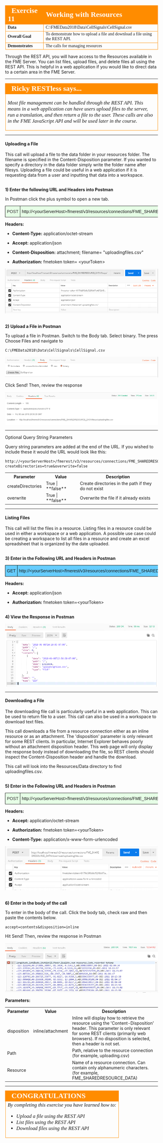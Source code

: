 <table style="border-spacing: 0px;border-collapse: collapse;font-family:serif">
<tr>
<td width=25% style="vertical-align:middle;background-color:darkorange;border: 2px solid darkorange">
<i class="fa fa-cogs fa-lg fa-pull-left fa-fw" style="color:white;padding-right: 12px;vertical-align:text-top"></i>
<span style="color:white;font-size:x-large;font-weight: bold">Exercise 11 </span>
</td>
<td style="border: 2px solid darkorange;background-color:darkorange;color:white">
<span style="color:white;font-size:x-large;font-weight: bold"> Working with Resources</span>
</td>
</tr>

<tr>
<td style="border: 1px solid darkorange; font-weight: bold">Data</td>
<td style="border: 1px solid darkorange">C:\FMEData2018\Data\CellSignals\CellSignal.csv
</td>
</tr>

<tr>
<td style="border: 1px solid darkorange; font-weight: bold">Overall Goal</td>
<td style="border: 1px solid darkorange"> To demonstrate how to upload a file and download a file using the REST API. </td>
</tr>

<tr>
<td style="border: 1px solid darkorange; font-weight: bold">Demonstrates</td>
<td style="border: 1px solid darkorange"> The calls for managing resources </td>
</tr>

</table>

Through the REST API, you will have access to the Resources available in
the FME Server. You can list files, upload files, and delete files all
using the REST API. This is helpful in a web application if you would
like to direct data to a certain area in the FME Server.

---

<table style="border-spacing: 0px">
<tr>
<td style="vertical-align:middle;background-color:darkorange;border: 2px solid darkorange">
<i class="fa fa-quote-left fa-lg fa-pull-left fa-fw" style="color:white;padding-right: 12px;vertical-align:text-top"></i>
<span style="color:white;font-size:x-large;font-weight: bold;font-family:serif">Ricky RESTless says...</span>
</td>
</tr>

<tr>
<td style="border: 1px solid darkorange">
<span style="font-family:serif; font-style:italic; font-size:larger">

Most file management can be handled through the REST API. This means in a web application can have users upload files to the server, run a translation, and then return a file to the user. These calls are also in the FME JavaScript API and will be used later in the course.

</span>
</td>
</tr>
</table>

---

#### Uploading a File

This call will upload a file to the data folder in your resources
folder. The filename is specified in the Content-Disposition parameter.
If you wanted to specify a directory in the data folder simply write the
folder name after filesys. Uploading a file could be useful in a web application if it is requesting data from a user and inputting that data into a workspace.

<br>**1) Enter the following URL and Headers into Postman**

In Postman click the plus symbol to open a new tab.

<!--Post Table-->
<style type="text/css">
.tg  {border-collapse:collapse;border-spacing:0;}
.tg td{font-family:Arial, sans-serif;font-size:14px;padding:10px 5px;border-style:solid;border-width:1px;overflow:hidden;word-break:normal;border-color:black;}
.tg th{font-family:Arial, sans-serif;font-size:14px;font-weight:normal;padding:10px 5px;border-style:solid;border-width:1px;overflow:hidden;word-break:normal;border-color:black;}
.tg .tg-ao4k{background-color:#e6ffe6;color:#333333;vertical-align:top}
.tg .tg-a080{background-color:#e6ffe6;vertical-align:top}
</style>
<table class="tg" style="table-layout: fixed; width: 100%">
  <tr>
    <th class="tg-ao4k">POST</th>
    <th class="tg-a080" style="word-wrap: break-word">http://&lt;yourServerHost&#62;/fmerest/v3/resources/connections/FME_SHAREDRESOURCE_DATA/filesys/</th>
  </tr>
</table>



**Headers:**

- **Content-Type:** application/octet-stream

- **Accept:** application/json

- **Content-Disposition:** attachment; filename= "uploadingfiles.csv"

- **Authorization:** fmetoken token= &lt;yourToken>



![](./Images/image6.2.1.FileUploadRequest.png)


<br>**2) Upload a File in Postman**
<br>

To upload a file in Postman. Switch to the Body tab. Select binary. The press Choose Files and navigate to

    C:\FMEData2018\Data\CellSignals\CellSignal.csv

![](./Images/image6.2.2.CellSignal.png)


Click Send! Then, review the response

![](./Images/image6.2.3.FileUploadResponse.png)


---

Optional Query String Parameters

Query string parameters are added at the end of the URL. If you wished to include these it would the URL would look like this:

    http://<yourServerHost>/fmerest/v3/resources/connections/FME_SHAREDRESOURCE_DATA/filesys?createDirectories=true&overwrite=false

<table>

<tr>
<th>Parameter</th>
<th>Value</th>
<th>Description</th>

</tr>

<tr>
<td>createDirectories</td>
<td> True | **false** </td>
<td>Create directories in the path if they do not exist</td>



<tr>
<td>overwrite</td>
<td>True | **false**</td>
<td> Overwrite the file if it already exists </td>

</tr>

</table>

---


#### Listing Files

This call will list the files in a resource. Listing files in a resource could be used in either a workspace or a web application. A possible use case could be creating a workspace to list all files in a resource and create an excel spreadsheet that is organized by the date uploaded.

<br>**3) Enter in the Following URL and Headers in Postman**

<!--GET Table-->
<style type="text/css">
.tg  {border-collapse:collapse;border-spacing:0;}
.tg td{font-family:Arial, sans-serif;font-size:14px;padding:10px 5px;border-style:solid;border-width:1px;overflow:hidden;word-break:normal;border-color:black;}
.tg th{font-family:Arial, sans-serif;font-size:14px;font-weight:normal;padding:10px 5px;border-style:solid;border-width:1px;overflow:hidden;word-break:normal;border-color:black;}
.tg .tg-ej3l{background-color:#66ccff;vertical-align:top}
.tg .tg-ufe5{background-color:#66ccff;vertical-align:top}
</style>
<table class="tg" style="table-layout: fixed; width: 100%">
  <tr>
    <th class="tg-ej3l">GET</th>
    <th class="tg-ufe5" style="word-wrap: break-word">http://&lt;yourServerHost&#62;/fmerest/v3/resources/connections/FME_SHAREDRESOURCE_DATA/filesys/</th>
  </tr>
</table>

**Headers:**

- **Accept:** application/json

- **Authorization:** fmetoken token=&lt;yourToken>



<br>**4) View the Response in Postman**

![](./Images/image6.2.4.ListFileResult.png)

---

#### Downloading a File

The downloading file call is particularly useful in a web application. This can be used to return file to a user. This call can also be used in a workspace to download text files.

This call downloads a file from a resource connection either as an
inline resource or as an attachment. The 'disposition' parameter is
only relevant for some REST clients. In particular, Internet Explorer
behaves poorly without an attachment disposition header. This web page
will only display the response body instead of downloading the file, so
REST clients should inspect the Content-Disposition header and handle
the download.

This call will look into the Resources/Data directory to find uploadingfiles.csv.

<br>**5) Enter in the Following URL and Headers in Postman**

<!--Post Table-->
<style type="text/css">
.tg  {border-collapse:collapse;border-spacing:0;}
.tg td{font-family:Arial, sans-serif;font-size:14px;padding:10px 5px;border-style:solid;border-width:1px;overflow:hidden;word-break:normal;border-color:black;}
.tg th{font-family:Arial, sans-serif;font-size:14px;font-weight:normal;padding:10px 5px;border-style:solid;border-width:1px;overflow:hidden;word-break:normal;border-color:black;}
.tg .tg-ao4k{background-color:#e6ffe6;color:#333333;vertical-align:top}
.tg .tg-a080{background-color:#e6ffe6;vertical-align:top}
</style>
<table class="tg" style="table-layout: fixed; width: 100%">
  <tr>
    <th class="tg-ao4k">POST</th>
    <th class="tg-a080" style="word-wrap: break-word">http://&lt;yourServerHost&#62;/fmerest/v3/resources/connections/FME_SHAREDRESOURCE_DATA/download/uploadingfiles.csv</th>
  </tr>
</table>

**Headers:**

- **Accept:** application/octet-stream

- **Authorization:** fmetoken token=&lt;yourToken&#62;

- **Content-Type:** application/x-www-form-urlencoded

![](./Images/image6.2.5.FileDownloadRequest.png)


<br>**6) Enter in the body of the call**

To enter in the body of the call. Click the body tab, check raw and then paste the contents below.

    accept=contents&disposition=inline

 Hit Send! Then, review the response in Postman

![](./Images/image6.2.6.CSVDownload.png)





**Parameters:**

<table>

<tr>
<th>Parameter</th>
<th>Value</th>
<th>Description</th>

</tr>

<tr>
<td>disposition</td>
<td> inline/attachment </td>
<td>Inline will display how to retrieve the resource using the 'Content-Disposition' header. This parameter is only relevant for some REST clients (primarily web browsers). If no disposition is selected, then a header is not set.</td>



<tr>
<td>Path</td>
<td></td>
<td> Path, relative to the resource connection (for example, uploading.csv) </td>

<tr>
<td>Resource</td>
<td></td>
<td>Name of a resource connection. Can contain only alphanumeric characters. (for example, FME_SHAREDRESOURCE_DATA) </td>


</tr>

</table>

---

<!--Exercise Congratulations Section-->

<table style="border-spacing: 0px">
<tr>
<td style="vertical-align:middle;background-color:darkorange;border: 2px solid darkorange">
<i class="fa fa-thumbs-o-up fa-lg fa-pull-left fa-fw" style="color:white;padding-right: 12px;vertical-align:text-top"></i>
<span style="color:white;font-size:x-large;font-weight: bold;font-family:serif">CONGRATULATIONS</span>
</td>
</tr>

<tr>
<td style="border: 1px solid darkorange">
<span style="font-family:serif; font-style:italic; font-size:larger">
By completing this exercise you have learned how to:
<br>
<ul><li>Upload a file using the REST API</li>
<li>List files using the REST API</li>
<li>Download files using the REST API</li>

</span>
</td>
</tr>
</table>
